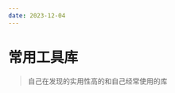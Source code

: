 ```yaml
---
date: 2023-12-04
---
```


<script setup>
import { tools } from '../.vitepress/theme/data/tools.ts'
</script>

# 常用工具库

> 自己在发现的实用性高的和自己经常使用的库

<LNavLinks
  v-for="{ title, items } in tools"
  :key="title"
  :title="title"
  :items="items"
/>

<style scoped>
.content-container {
  margin: 0 auto;
}
</style>
